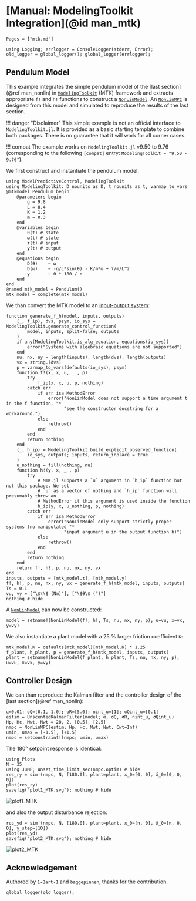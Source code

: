 # [Manual: ModelingToolkit Integration](@id man_mtk)

```@contents
Pages = ["mtk.md"]
```

```@setup 1
using Logging; errlogger = ConsoleLogger(stderr, Error);
old_logger = global_logger(); global_logger(errlogger);
```

## Pendulum Model

This example integrates the simple pendulum model of the [last section](@ref man_nonlin) in
[`ModelingToolkit`](https://docs.sciml.ai/ModelingToolkit/stable/) (MTK) framework and
extracts appropriate `f!` and `h!` functions to construct a [`NonLinModel`](@ref). An
[`NonLinMPC`](@ref) is designed from this model and simulated to reproduce the results of
the last section.

!!! danger "Disclaimer"
    This simple example is not an official interface to `ModelingToolkit.jl`. It is provided
    as a basic starting template to combine both packages. There is no guarantee that it
    will work for all corner cases.

!!! compat
    The example works on `ModelingToolkit.jl` v9.50 to 9.76 (corresponding to the following
    `[compat]` entry: `ModelingToolkit = "9.50 - 9.76"`).

We first construct and instantiate the pendulum model:

```@example 1
using ModelPredictiveControl, ModelingToolkit
using ModelingToolkit: D_nounits as D, t_nounits as t, varmap_to_vars
@mtkmodel Pendulum begin
    @parameters begin
        g = 9.8
        L = 0.4
        K = 1.2
        m = 0.3
    end
    @variables begin
        θ(t) # state
        ω(t) # state
        τ(t) # input
        y(t) # output
    end
    @equations begin
        D(θ)    ~ ω
        D(ω)    ~ -g/L*sin(θ) - K/m*ω + τ/m/L^2
        y       ~ θ * 180 / π
    end
end
@named mtk_model = Pendulum()
mtk_model = complete(mtk_model)
```

We than convert the MTK model to an [input-output system](https://docs.sciml.ai/ModelingToolkit/stable/basics/InputOutput/):

```@example 1
function generate_f_h(model, inputs, outputs)
    (_, f_ip), dvs, psym, io_sys = ModelingToolkit.generate_control_function(
        model, inputs, split=false; outputs
    )
    if any(ModelingToolkit.is_alg_equation, equations(io_sys)) 
        error("Systems with algebraic equations are not supported")
    end
    nu, nx, ny = length(inputs), length(dvs), length(outputs)
    vx = string.(dvs)
    p = varmap_to_vars(defaults(io_sys), psym)
    function f!(ẋ, x, u, _ , p)
        try
            f_ip(ẋ, x, u, p, nothing)
        catch err
            if err isa MethodError
                error("NonLinModel does not support a time argument t in the f function, "*
                      "see the constructor docstring for a workaround.")
            else
                rethrow()
            end
        end
        return nothing
    end
    (_, h_ip) = ModelingToolkit.build_explicit_observed_function(
        io_sys, outputs; inputs, return_inplace = true
    )
    u_nothing = fill(nothing, nu)
    function h!(y, x, _ , p)
        try
            # MTK.jl supports a `u` argument in `h_ip` function but not this package. We set
            # `u` as a vector of nothing and `h_ip` function will presumably throw an
            # MethodError it this argument is used inside the function
            h_ip(y, x, u_nothing, p, nothing)
        catch err
            if err isa MethodError
                error("NonLinModel only support strictly proper systems (no manipulated "*
                      "input argument u in the output function h)")
            else
                rethrow()
            end
        end
        return nothing
    end
    return f!, h!, p, nu, nx, ny, vx
end
inputs, outputs = [mtk_model.τ], [mtk_model.y]
f!, h!, p, nu, nx, ny, vx = generate_f_h(mtk_model, inputs, outputs)
Ts = 0.1
vu, vy = ["\$τ\$ (Nm)"], ["\$θ\$ (°)"]
nothing # hide
```

A [`NonLinModel`](@ref) can now be constructed:

```@example 1
model = setname!(NonLinModel(f!, h!, Ts, nu, nx, ny; p); u=vu, x=vx, y=vy)
```

We also instantiate a plant model with a 25 % larger friction coefficient ``K``:

```@example 1
mtk_model.K = defaults(mtk_model)[mtk_model.K] * 1.25
f_plant, h_plant, p = generate_f_h(mtk_model, inputs, outputs)
plant = setname!(NonLinModel(f_plant, h_plant, Ts, nu, nx, ny; p); u=vu, x=vx, y=vy)
```

## Controller Design

We can than reproduce the Kalman filter and the controller design of the [last section](@ref man_nonlin):

```@example 1
α=0.01; σQ=[0.1, 1.0]; σR=[5.0]; nint_u=[1]; σQint_u=[0.1]
estim = UnscentedKalmanFilter(model; α, σQ, σR, nint_u, σQint_u)
Hp, Hc, Mwt, Nwt = 20, 2, [0.5], [2.5]
nmpc = NonLinMPC(estim; Hp, Hc, Mwt, Nwt, Cwt=Inf)
umin, umax = [-1.5], [+1.5]
nmpc = setconstraint!(nmpc; umin, umax)
```

The 180° setpoint response is identical:

```@example 1
using Plots
N = 35
using JuMP; unset_time_limit_sec(nmpc.optim) # hide
res_ry = sim!(nmpc, N, [180.0], plant=plant, x_0=[0, 0], x̂_0=[0, 0, 0])
plot(res_ry)
savefig("plot1_MTK.svg"); nothing # hide
```

![plot1_MTK](plot1_MTK.svg)

and also the output disturbance rejection:

```@example 1
res_yd = sim!(nmpc, N, [180.0], plant=plant, x_0=[π, 0], x̂_0=[π, 0, 0], y_step=[10])
plot(res_yd)
savefig("plot2_MTK.svg"); nothing # hide
```

![plot2_MTK](plot2_MTK.svg)

## Acknowledgement

Authored by `1-Bart-1` and `baggepinnen`, thanks for the contribution.

```@setup 1
global_logger(old_logger);
```
